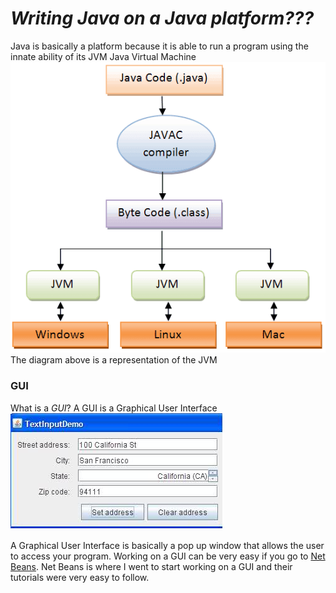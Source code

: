 # _Writing Java on a Java platform???_  
Java is basically a platform because it is able to run a program using the innate ability of its JVM Java Virtual Machine
![JVM](jvm.png)  
The diagram above is a representation of the JVM 

### GUI

What is a _GUI_? A GUI is a Graphical User Interface  
![Graphical User Interface](gui.PNG)
  
A Graphical User Interface is basically a pop up window that allows the user to access your program. Working on a GUI can be very easy if you go to [Net Beans](https://netbeans.org/). Net Beans is where I went to start working on a GUI and their tutorials were very easy to follow.